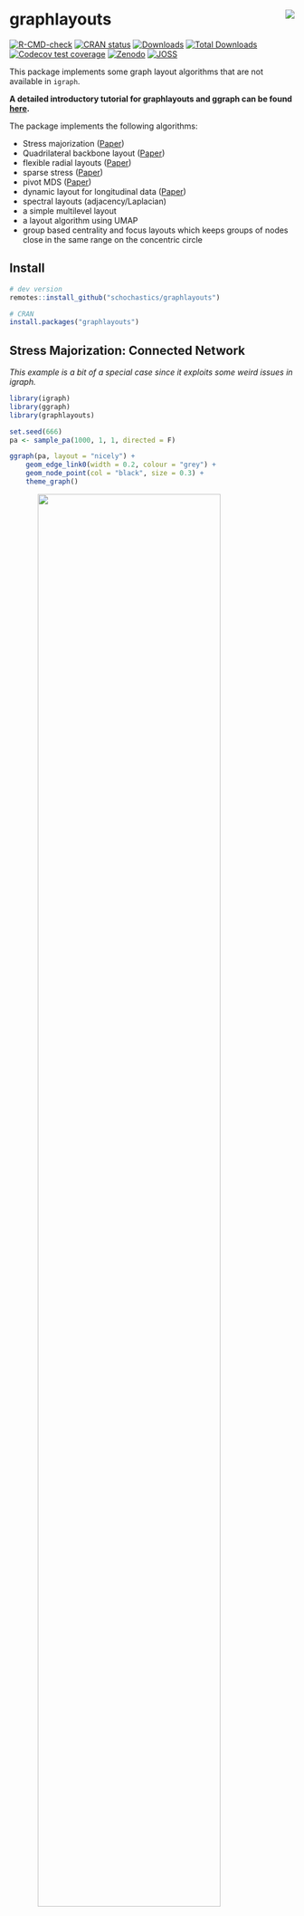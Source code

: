 
<!-- README.md is generated from README.Rmd. Please edit that file -->

# graphlayouts <img src="man/figures/logo.png" align="right"/>

[![R-CMD-check](https://github.com/schochastics/graphlayouts/workflows/R-CMD-check/badge.svg)](https://github.com/schochastics/graphlayouts/actions)
[![CRAN
status](https://www.r-pkg.org/badges/version/graphlayouts)](https://cran.r-project.org/package=graphlayouts)
[![Downloads](https://cranlogs.r-pkg.org/badges/graphlayouts)](https://CRAN.R-project.org/package=graphlayouts)
[![Total
Downloads](https://cranlogs.r-pkg.org/badges/grand-total/graphlayouts)](https://CRAN.R-project.org/package=graphlayouts)
[![Codecov test
coverage](https://codecov.io/gh/schochastics/graphlayouts/branch/main/graph/badge.svg)](https://app.codecov.io/gh/schochastics/graphlayouts?branch=main)
[![Zenodo](https://zenodo.org/badge/DOI/10.5281/zenodo.7870213.svg)](https://doi.org/10.5281/zenodo.7870213)
[![JOSS](https://joss.theoj.org/papers/10.21105/joss.05238/status.svg)](https://doi.org/10.21105/joss.05238)

This package implements some graph layout algorithms that are not
available in `igraph`.

**A detailed introductory tutorial for graphlayouts and ggraph can be
found [here](https://schochastics.github.io/netVizR/).**

The package implements the following algorithms:

- Stress majorization
  ([Paper](https://graphviz.gitlab.io/_pages/Documentation/GKN04.pdf))
- Quadrilateral backbone layout
  ([Paper](https://jgaa.info/accepted/2015/NocajOrtmannBrandes2015.19.2.pdf))
- flexible radial layouts
  ([Paper](https://www.uni-konstanz.de/algo/publications/bp-mfrl-11.pdf))
- sparse stress ([Paper](https://arxiv.org/abs/1608.08909))
- pivot MDS
  ([Paper](https://kops.uni-konstanz.de/bitstream/handle/123456789/5741/bp_empmdsld_06.pdf?sequence=1&isAllowed=y))
- dynamic layout for longitudinal data
  ([Paper](https://kops.uni-konstanz.de/bitstream/handle/123456789/20924/Brandes_209246.pdf?sequence=2))
- spectral layouts (adjacency/Laplacian)
- a simple multilevel layout
- a layout algorithm using UMAP
- group based centrality and focus layouts which keeps groups of nodes
  close in the same range on the concentric circle

## Install

``` r
# dev version
remotes::install_github("schochastics/graphlayouts")

# CRAN
install.packages("graphlayouts")
```

## Stress Majorization: Connected Network

*This example is a bit of a special case since it exploits some weird
issues in igraph.*

``` r
library(igraph)
library(ggraph)
library(graphlayouts)

set.seed(666)
pa <- sample_pa(1000, 1, 1, directed = F)

ggraph(pa, layout = "nicely") +
    geom_edge_link0(width = 0.2, colour = "grey") +
    geom_node_point(col = "black", size = 0.3) +
    theme_graph()
```

<img src="man/figures/README-example-1.png" width="80%" style="display: block; margin: auto;" />

``` r

ggraph(pa, layout = "stress") +
    geom_edge_link0(width = 0.2, colour = "grey") +
    geom_node_point(col = "black", size = 0.3) +
    theme_graph()
```

<img src="man/figures/README-example-2.png" width="80%" style="display: block; margin: auto;" />

## Stress Majorization: Unconnected Network

Stress majorization also works for networks with several components. It
relies on a bin packing algorithm to efficiently put the components in a
rectangle, rather than a circle.

``` r
set.seed(666)
g <- disjoint_union(
    sample_pa(10, directed = FALSE),
    sample_pa(20, directed = FALSE),
    sample_pa(30, directed = FALSE),
    sample_pa(40, directed = FALSE),
    sample_pa(50, directed = FALSE),
    sample_pa(60, directed = FALSE),
    sample_pa(80, directed = FALSE)
)

ggraph(g, layout = "nicely") +
    geom_edge_link0() +
    geom_node_point() +
    theme_graph()
```

<img src="man/figures/README-example_un-1.png" width="80%" style="display: block; margin: auto;" />

``` r

ggraph(g, layout = "stress", bbox = 40) +
    geom_edge_link0() +
    geom_node_point() +
    theme_graph()
```

<img src="man/figures/README-example_un-2.png" width="80%" style="display: block; margin: auto;" />

## Backbone Layout

Backbone layouts are helpful for drawing hairballs.

``` r
set.seed(665)
# create network with a group structure
g <- sample_islands(9, 40, 0.4, 15)
g <- simplify(g)
V(g)$grp <- as.character(rep(1:9, each = 40))

ggraph(g, layout = "stress") +
    geom_edge_link0(colour = rgb(0, 0, 0, 0.5), width = 0.1) +
    geom_node_point(aes(col = grp)) +
    scale_color_brewer(palette = "Set1") +
    theme_graph() +
    theme(legend.position = "none")
```

<img src="man/figures/README-hairball-1.png" width="80%" style="display: block; margin: auto;" />

The backbone layout helps to uncover potential group structures based on
edge embeddedness and puts more emphasis on this structure in the
layout.

``` r
bb <- layout_as_backbone(g, keep = 0.4)
E(g)$col <- FALSE
E(g)$col[bb$backbone] <- TRUE

ggraph(g, layout = "manual", x = bb$xy[, 1], y = bb$xy[, 2]) +
    geom_edge_link0(aes(col = col), width = 0.1) +
    geom_node_point(aes(col = grp)) +
    scale_color_brewer(palette = "Set1") +
    scale_edge_color_manual(values = c(rgb(0, 0, 0, 0.3), rgb(0, 0, 0, 1))) +
    theme_graph() +
    theme(legend.position = "none")
```

<img src="man/figures/README-backbone-1.png" width="80%" style="display: block; margin: auto;" />

## Radial Layout with Focal Node

The function `layout_with_focus()` creates a radial layout around a
focal node. All nodes with the same distance from the focal node are on
the same circle.

``` r
library(igraphdata)
library(patchwork)
data("karate")

p1 <- ggraph(karate, layout = "focus", focus = 1) +
    draw_circle(use = "focus", max.circle = 3) +
    geom_edge_link0(edge_color = "black", edge_width = 0.3) +
    geom_node_point(aes(fill = as.factor(Faction)), size = 2, shape = 21) +
    scale_fill_manual(values = c("#8B2323", "#EEAD0E")) +
    theme_graph() +
    theme(legend.position = "none") +
    coord_fixed() +
    labs(title = "Focus on Mr. Hi")

p2 <- ggraph(karate, layout = "focus", focus = 34) +
    draw_circle(use = "focus", max.circle = 4) +
    geom_edge_link0(edge_color = "black", edge_width = 0.3) +
    geom_node_point(aes(fill = as.factor(Faction)), size = 2, shape = 21) +
    scale_fill_manual(values = c("#8B2323", "#EEAD0E")) +
    theme_graph() +
    theme(legend.position = "none") +
    coord_fixed() +
    labs(title = "Focus on John A.")

p1 + p2
```

<img src="man/figures/README-flex_focus-1.png" width="80%" style="display: block; margin: auto;" />

## Radial Centrality Layout

The function `layout_with_centrality` creates a radial layout around the
node with the highest centrality value. The further outside a node is,
the more peripheral it is.

``` r
library(igraphdata)
library(patchwork)
data("karate")

bc <- betweenness(karate)
p1 <- ggraph(karate, layout = "centrality", centrality = bc, tseq = seq(0, 1, 0.15)) +
    draw_circle(use = "cent") +
    annotate_circle(bc, format = "", pos = "bottom") +
    geom_edge_link0(edge_color = "black", edge_width = 0.3) +
    geom_node_point(aes(fill = as.factor(Faction)), size = 2, shape = 21) +
    scale_fill_manual(values = c("#8B2323", "#EEAD0E")) +
    theme_graph() +
    theme(legend.position = "none") +
    coord_fixed() +
    labs(title = "betweenness centrality")


cc <- closeness(karate)
p2 <- ggraph(karate, layout = "centrality", centrality = cc, tseq = seq(0, 1, 0.2)) +
    draw_circle(use = "cent") +
    annotate_circle(cc, format = "scientific", pos = "bottom") +
    geom_edge_link0(edge_color = "black", edge_width = 0.3) +
    geom_node_point(aes(fill = as.factor(Faction)), size = 2, shape = 21) +
    scale_fill_manual(values = c("#8B2323", "#EEAD0E")) +
    theme_graph() +
    theme(legend.position = "none") +
    coord_fixed() +
    labs(title = "closeness centrality")

p1 + p2
```

<img src="man/figures/README-flex_cent-1.png" width="80%" style="display: block; margin: auto;" />

## Large graphs

`graphlayouts` implements two algorithms for visualizing large networks
(\<100k nodes). `layout_with_pmds()` is similar to `layout_with_mds()`
but performs the multidimensional scaling only with a small number of
pivot nodes. Usually, 50-100 are enough to obtain similar results to the
full MDS.

`layout_with_sparse_stress()` performs stress majorization only with a
small number of pivots (~50-100). The runtime performance is inferior to
pivotMDS but the quality is far superior.

A comparison of runtimes and layout quality can be found in the
[wiki](https://github.com/schochastics/graphlayouts/wiki/)  
**tl;dr**: both layout algorithms appear to be faster than the fastest
igraph algorithm `layout_with_drl()`.

Below are two examples of layouts generated for large graphs using
`layout_with_sparse_stress()`

<img src="man/figures/rt-net.png" width="80%" style="display: block; margin: auto;" />
A retweet network with 18k nodes and 61k edges

<img src="man/figures/squad_network2022_small.png" width="80%" style="display: block; margin: auto;" />
A network of football players with 165K nodes and 6M edges.

## dynamic layouts

`layout_as_dynamic()` allows you to visualize snapshots of longitudinal
network data. Nodes are anchored with a reference layout and only moved
slightly in each wave depending on deleted/added edges. In this way, it
is easy to track down specific nodes throughout time. Use `patchwork` to
put the individual plots next to each other.

``` r
# remotes::install_github("schochastics/networkdata")
library(networkdata)
# longitudinal dataset of friendships in a school class
data("s50")

xy <- layout_as_dynamic(s50, alpha = 0.2)
pList <- vector("list", length(s50))

for (i in seq_along(s50)) {
    pList[[i]] <- ggraph(s50[[i]], layout = "manual", x = xy[[i]][, 1], y = xy[[i]][, 2]) +
        geom_edge_link0(edge_width = 0.6, edge_colour = "grey66") +
        geom_node_point(shape = 21, aes(fill = as.factor(smoke)), size = 3) +
        geom_node_text(aes(label = 1:50), repel = T) +
        scale_fill_manual(
            values = c("forestgreen", "grey25", "firebrick"),
            labels = c("no", "occasional", "regular"),
            name = "smoking",
            guide = ifelse(i != 2, "none", "legend")
        ) +
        theme_graph() +
        theme(legend.position = "bottom") +
        labs(title = paste0("Wave ", i))
}
wrap_plots(pList)
```

<img src="man/figures/dynamic_ex.png" width="80%" style="display: block; margin: auto;" />

## Layout manipulation

The functions `layout_mirror()` and `layout_rotate()` can be used to
manipulate an existing layout

<img src="man/figures/layout_manipulation.png" width="80%" style="display: block; margin: auto;" />

# How to reach out?

### Where do I report bugs?

Simply [open an
issue](https://github.com/schochastics/graphlayouts/issues/new) on
GitHub.

### How do I contribute to the package?

If you have an idea (but no code yet), [open an
issue](https://github.com/schochastics/graphlayouts/issues/new) on
GitHub. If you want to contribute with a specific feature and have the
code ready, fork the repository, add your code, and create a pull
request.

### Do you need support?

The easiest way is to [open an
issue](https://github.com/schochastics/graphlayouts/issues/new) - this
way, your question is also visible to others who may face similar
problems.

### Code of Conduct

Please note that the graphlayouts project is released with a
[Contributor Code of
Conduct](https://contributor-covenant.org/version/2/1/CODE_OF_CONDUCT.html).
By contributing to this project, you agree to abide by its terms.

